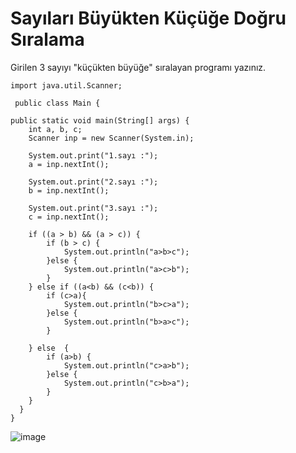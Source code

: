 # Sayıları Büyükten Küçüğe Doğru Sıralama
Girilen 3 sayıyı "küçükten büyüğe" sıralayan programı yazınız.

    import java.util.Scanner;

     public class Main {

    public static void main(String[] args) {
        int a, b, c;
        Scanner inp = new Scanner(System.in);

        System.out.print("1.sayı :");
        a = inp.nextInt();

        System.out.print("2.sayı :");
        b = inp.nextInt();

        System.out.print("3.sayı :");
        c = inp.nextInt();

        if ((a > b) && (a > c)) {
            if (b > c) {
                System.out.println("a>b>c");
            }else {
                System.out.println("a>c>b");
            }
        } else if ((a<b) && (c<b)) {
            if (c>a){
                System.out.println("b>c>a");
            }else {
                System.out.println("b>a>c");
            }

        } else  {
            if (a>b) {
                System.out.println("c>a>b");
            }else {
                System.out.println("c>b>a");
            }
        }
      } 
    }
    
    
 ![image](https://user-images.githubusercontent.com/107626332/179217211-0106386c-0367-4daf-b097-20d7e250afdb.png)
    


